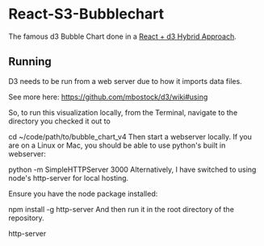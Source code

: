 
# React-S3-Bubblechart
The famous d3 Bubble Chart done in a [React + d3 Hybrid Approach](http://cmichel.io/how-to-use-d3js-in-react/). 


## Running
D3 needs to be run from a web server due to how it imports data files.

See more here: https://github.com/mbostock/d3/wiki#using

So, to run this visualization locally, from the Terminal, navigate to the directory you checked it out to

cd ~/code/path/to/bubble_chart_v4
Then start a webserver locally. If you are on a Linux or Mac, you should be able to use python's built in webserver:

python -m SimpleHTTPServer 3000
Alternatively, I have switched to using node's http-server for local hosting.

Ensure you have the node package installed:

npm install -g http-server
And then run it in the root directory of the repository.

http-server


